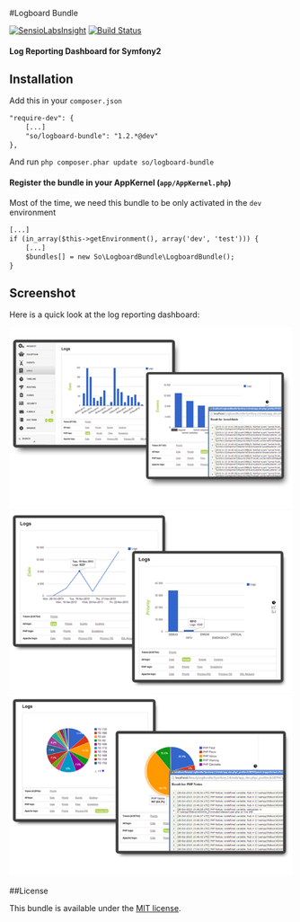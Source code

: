 #Logboard Bundle

[![SensioLabsInsight](https://insight.sensiolabs.com/projects/1804b213-0d85-40e8-8f67-d1c768c7b7e2/small.png)](https://insight.sensiolabs.com/projects/1804b213-0d85-40e8-8f67-d1c768c7b7e2)                                       [![Build Status](https://travis-ci.org/SofHad/LogboardBundle.png?branch=master,dev)](https://travis-ci.org/SofHad/LogboardBundle)

#### Log Reporting Dashboard for Symfony2

## Installation

Add this in your `composer.json`

    "require-dev": {
        [...]
        "so/logboard-bundle": "1.2.*@dev"
    },

And run `php composer.phar update so/logboard-bundle`


#### Register the bundle in your AppKernel (`app/AppKernel.php`)

Most of the time, we need this bundle to be only activated in the `dev` environment

    [...]
    if (in_array($this->getEnvironment(), array('dev', 'test'))) {
        [...]
        $bundles[] = new So\LogboardBundle\LogboardBundle();
    }

## Screenshot

Here is a quick look at the log reporting dashboard:

![Screenshot](Resources/assets/screen_view1.png)
![Screenshot](Resources/assets/screen_view2.png)
![Screenshot](Resources/assets/screen_view3.png)

##License

This bundle is available under the [MIT license](Resources/meta/LICENSE).